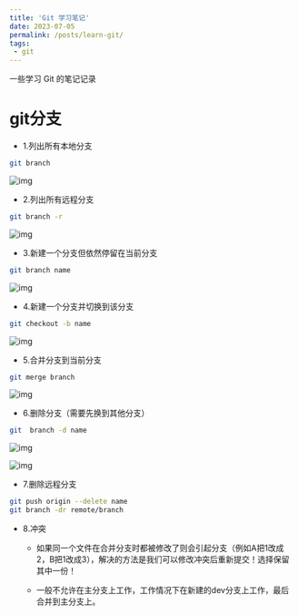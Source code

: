 ```yaml
---
title: 'Git 学习笔记'
date: 2023-07-05
permalink: /posts/learn-git/
tags:
 - git
---
```




一些学习 Git 的笔记记录



git分支
======

- 1.列出所有本地分支 

```bash
git branch
```

![img](https://api2.mubu.com/v3/document_image/83d879b9-316b-43df-af9d-604334e77bcb-11911000.jpg)

- 2.列出所有远程分支

```bash
git branch -r
```

![img](https://api2.mubu.com/v3/document_image/4d92903e-262f-434f-8af0-fa41b8966cbc-11911000.jpg)

- 3.新建一个分支但依然停留在当前分支

```bash
git branch name
```

![img](https://api2.mubu.com/v3/document_image/7a1c0129-06b2-4896-8443-b9a5c0511763-11911000.jpg)

- 4.新建一个分支并切换到该分支

```bash
git checkout -b name
```

![img](https://api2.mubu.com/v3/document_image/ddfc93b2-d5b9-46c3-a1ac-e2a8895fa12e-11911000.jpg)

- 5.合并分支到当前分支

```bash
git merge branch
```

![img](https://api2.mubu.com/v3/document_image/1940845c-37a8-4cd1-882e-436875adc943-11911000.jpg)

- 6.删除分支（需要先换到其他分支）

```bash
git  branch -d name
```

![img](https://api2.mubu.com/v3/document_image/16569a5b-375b-42aa-8d7a-db73367d44ed-11911000.jpg)

![img](https://api2.mubu.com/v3/document_image/bcc00e91-8c28-424f-95b4-ef97906ad55f-11911000.jpg)

- 7.删除远程分支 

```bash
git push origin --delete name
git branch -dr remote/branch
```

- 8.冲突

  - 如果同一个文件在合并分支时都被修改了则会引起分支（例如A把1改成2，B把1改成3），解决的方法是我们可以修改冲突后重新提交！选择保留其中一份！

  - 一般不允许在主分支上工作，工作情况下在新建的dev分支上工作，最后合并到主分支上。